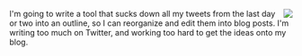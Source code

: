 <img src="http://scripting.com/images/2018/01/20/rose.png" border="0" align="right">I'm going to write a tool that sucks down all my tweets from the last day or two into an outline, so I can reorganize and edit them into blog posts. I'm writing too much on Twitter, and working too hard to get the ideas onto my blog. 
